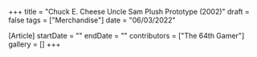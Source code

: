 +++
title = "Chuck E. Cheese Uncle Sam Plush Prototype (2002)"
draft = false
tags = ["Merchandise"]
date = "06/03/2022"

[Article]
startDate = ""
endDate = ""
contributors = ["The 64th Gamer"]
gallery = []
+++
